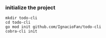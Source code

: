 ### initialize the project
```
mkdir todo-cli
cd todo-cli
go mod init github.com/IgnacioFan/todo-cli
cobra-cli init
```
